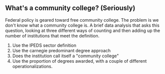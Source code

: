 ## What's a community college? (Seriously)

Federal policy is geared toward free community college. The problem is we
don't know what a community college is. A brief data analysis that asks this question, looking at three different ways of counting and then adding up the number of institutions that meet the definition.

1. Use the IPEDS sector definition
1. Use the carnegie predominant degree approach
1. Does the institution call itself a "community college"
1. Use the proportion of degrees awarded, with a couple of different operationalizations.


